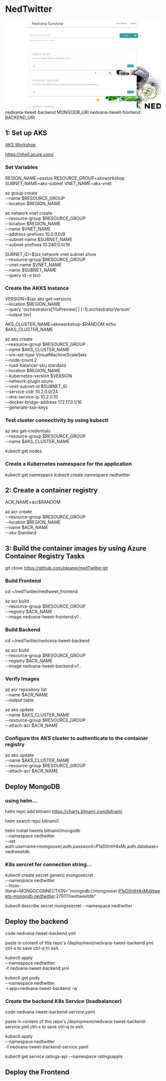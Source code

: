 # NedTwitter

![alt text](https://github.com/pleaner/nedTwitter/blob/main/NedSundhine.png)
nedvana-tweet-backend 
MONGODB_URI
nedvana-tweet-frontend
BACKEND_URI

## 1: Set up AKS

[AKS Workshop](https://docs.microsoft.com/en-us/learn/modules/aks-workshop/02-deploy-aks "Azure Official Workshop")

https://shell.azure.com/

### Set Variables

REGION_NAME=eastus
RESOURCE_GROUP=aksworkshop
SUBNET_NAME=aks-subnet
VNET_NAME=aks-vnet

az group create \
    --name $RESOURCE_GROUP \
    --location $REGION_NAME

az network vnet create \
    --resource-group $RESOURCE_GROUP \
    --location $REGION_NAME \
    --name $VNET_NAME \
    --address-prefixes 10.0.0.0/8 \
    --subnet-name $SUBNET_NAME \
    --subnet-prefixes 10.240.0.0/16

SUBNET_ID=$(az network vnet subnet show \
    --resource-group $RESOURCE_GROUP \
    --vnet-name $VNET_NAME \
    --name $SUBNET_NAME \
    --query id -o tsv)

### Create the AKKS Instance

VERSION=$(az aks get-versions \
    --location $REGION_NAME \
    --query 'orchestrators[?!isPreview] | [-1].orchestratorVersion' \
    --output tsv)

AKS_CLUSTER_NAME=aksworkshop-$RANDOM
echo $AKS_CLUSTER_NAME

az aks create \
--resource-group $RESOURCE_GROUP \
--name $AKS_CLUSTER_NAME \
--vm-set-type VirtualMachineScaleSets \
--node-count 2 \
--load-balancer-sku standard \
--location $REGION_NAME \
--kubernetes-version $VERSION \
--network-plugin azure \
--vnet-subnet-id $SUBNET_ID \
--service-cidr 10.2.0.0/24 \
--dns-service-ip 10.2.0.10 \
--docker-bridge-address 172.17.0.1/16 \
--generate-ssh-keys

### Test cluster connectivity by using kubectl

az aks get-credentials \
    --resource-group $RESOURCE_GROUP \
    --name $AKS_CLUSTER_NAME

kubectl get nodes

### Create a Kubernetes namespace for the application

kubectl get namespace
kubectl create namespace nedtwitter

## 2: Create a container registry

ACR_NAME=acr$RANDOM

az acr create \
    --resource-group $RESOURCE_GROUP \
    --location $REGION_NAME \
    --name $ACR_NAME \
    --sku Standard

## 3: Build the container images by using Azure Container Registry Tasks

 git clone https://github.com/pleaner/nedTwitter.git

### Build Frontend

 cd ~/nedTwitter/nedtweet_frontend

az acr build \
    --resource-group $RESOURCE_GROUP \
    --registry $ACR_NAME \
    --image nedvana-tweet-frontend:v1 .

### Build Backend

 cd ~/nedTwitter/nedvana-tweet-backend

 az acr build \
    --resource-group $RESOURCE_GROUP \
    --registry $ACR_NAME \
    --image nedvana-tweet-backend:v1 .

### Verify Images

az acr repository list \
    --name $ACR_NAME \
    --output table

az aks update \
    --name $AKS_CLUSTER_NAME \
    --resource-group $RESOURCE_GROUP \
    --attach-acr $ACR_NAME

### Configure the AKS cluster to authenticate to the container registry
az aks update \
    --name $AKS_CLUSTER_NAME \
    --resource-group $RESOURCE_GROUP \
    --attach-acr $ACR_NAME

## Deploy MongoDB

### using helm...

helm repo add bitnami https://charts.bitnami.com/bitnami

helm search repo bitnami1

helm install tweets bitnami/mongodb \
    --namespace nedtwitter \
    --set auth.username=mongouser,auth.password=P1sD0ntH4xMi,auth.database=nedtweetdb

### K8s sercret for connection string...

kubectl create secret generic mongosecret \
    --namespace nedtwitter \
    --from-literal=MONGOCONNECTION="mongodb://mongouser:P1sD0ntH4xMi@tweets-mongodb.nedtwitter:27017/nedtweetdb"

kubectl describe secret mongosecret --namespace nedtwitter

## Deploy the backend

code nedvana-tweet-backend.yml

paste in content of this repo's /deployment/nedvana-tweet-backend.yml
ctrl-s to save ctrl-q to exit.

kubectl apply \
    --namespace nedtwitter \
    -f nedvana-tweet-backend.yml

kubectl get pods \
    --namespace nedtwitter \
    -l app=nedvana-tweet-backend -w

### Create the backend K8s Service (loadbalancer)

code nedvana-tweet-backend-service.yaml

paste in content of this repo's /deployment/nedvana-tweet-backend-service.yml
ctrl-s to save ctrl-q to exit.

kubectl apply \
    --namespace nedtwitter \
    -f nedvana-tweet-backend-service.yaml

kubectl get service ratings-api --namespace ratingsappls

## Deploy the Frontend
